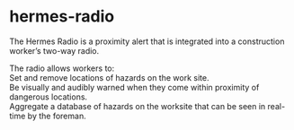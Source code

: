 # hermes-radio
The Hermes Radio is a proximity alert that is integrated into a construction worker’s two-way radio. 

The radio allows workers to:  
Set and remove locations of hazards on the work site.  
Be visually and audibly warned when they come within proximity of dangerous locations.  
Aggregate a database of hazards on the worksite that can be seen in real-time by the foreman.

